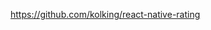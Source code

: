 <!-- README udela PDcko -->


<!-- Zbytek jsou usefull odkazy -->

https://github.com/kolking/react-native-rating